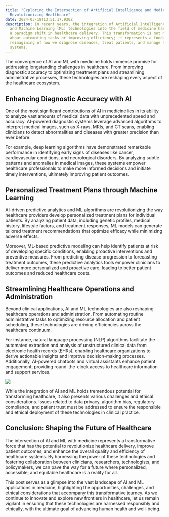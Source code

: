 ```yaml
---
title: "Exploring the Intersection of Artificial Intelligence and Medicine:
  Revolutionizing Healthcare"
date: 2024-03-18T13:51:17.930Z
description: In recent years, the integration of Artificial Intelligence (AI)
  and Machine Learning (ML) technologies into the field of medicine has sparked
  a paradigm shift in healthcare delivery. This transformation is not merely
  about automating tasks or improving efficiency; it represents a fundamental
  reimagining of how we diagnose diseases, treat patients, and manage healthcare
  systems.
---
```

The convergence of AI and ML with medicine holds immense promise for addressing longstanding challenges in healthcare. From improving diagnostic accuracy to optimizing treatment plans and streamlining administrative processes, these technologies are reshaping every aspect of the healthcare ecosystem.

## Enhancing Diagnostic Accuracy with AI

One of the most significant contributions of AI in medicine lies in its ability to analyze vast amounts of medical data with unprecedented speed and accuracy. AI-powered diagnostic systems leverage advanced algorithms to interpret medical images, such as X-rays, MRIs, and CT scans, enabling clinicians to detect abnormalities and diseases with greater precision than ever before.

For example, deep learning algorithms have demonstrated remarkable performance in identifying early signs of diseases like cancer, cardiovascular conditions, and neurological disorders. By analyzing subtle patterns and anomalies in medical images, these systems empower healthcare professionals to make more informed decisions and initiate timely interventions, ultimately improving patient outcomes.

## Personalized Treatment Plans through Machine Learning

AI-driven predictive analytics and ML algorithms are revolutionizing the way healthcare providers develop personalized treatment plans for individual patients. By analyzing patient data, including genetic profiles, medical history, lifestyle factors, and treatment responses, ML models can generate tailored treatment recommendations that optimize efficacy while minimizing adverse effects.

Moreover, ML-based predictive modeling can help identify patients at risk of developing specific conditions, enabling proactive interventions and preventive measures. From predicting disease progression to forecasting treatment outcomes, these predictive analytics tools empower clinicians to deliver more personalized and proactive care, leading to better patient outcomes and reduced healthcare costs.

## Streamlining Healthcare Operations and Administration

Beyond clinical applications, AI and ML technologies are also reshaping healthcare operations and administration. From automating routine administrative tasks to optimizing resource allocation and patient scheduling, these technologies are driving efficiencies across the healthcare continuum.

For instance, natural language processing (NLP) algorithms facilitate the automated extraction and analysis of unstructured clinical data from electronic health records (EHRs), enabling healthcare organizations to derive actionable insights and improve decision-making processes. Additionally, AI-powered chatbots and virtual assistants enhance patient engagement, providing round-the-clock access to healthcare information and support services.

![](/img/space.jpg)

While the integration of AI and ML holds tremendous potential for transforming healthcare, it also presents various challenges and ethical considerations. Issues related to data privacy, algorithm bias, regulatory compliance, and patient trust must be addressed to ensure the responsible and ethical deployment of these technologies in clinical practice.

## Conclusion: Shaping the Future of Healthcare

The intersection of AI and ML with medicine represents a transformative force that has the potential to revolutionize healthcare delivery, improve patient outcomes, and enhance the overall quality and efficiency of healthcare systems. By harnessing the power of these technologies and fostering collaboration between clinicians, researchers, technologists, and policymakers, we can pave the way for a future where personalized, accessible, and equitable healthcare is a reality for all.

This post serves as a glimpse into the vast landscape of AI and ML applications in medicine, highlighting the opportunities, challenges, and ethical considerations that accompany this transformative journey. As we continue to innovate and explore new frontiers in healthcare, let us remain vigilant in ensuring that these technologies are harnessed responsibly and ethically, with the ultimate goal of advancing human health and well-being.
